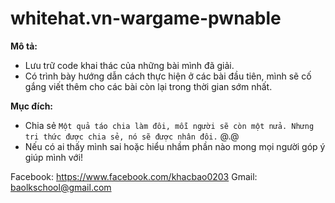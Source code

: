 # whitehat.vn-wargame-pwnable

**Mô tả:**
   + Lưu trữ code khai thác của những bài mình đã giải.
   + Có trình bày hướng dẫn cách thực hiện ở các bài đầu tiên, mình sẽ cố gắng viết thêm cho các bài còn lại trong thời gian sớm nhất.

**Mục đích:**
   + Chia sẻ `Một quả táo chia làm đôi, mỗi người sẽ còn một nửa. Nhưng tri thức được chia sẻ, nó sẽ được nhân đôi.` @.@
   + Nếu có ai thấy mình sai hoặc hiểu nhầm phần nào mong mọi người góp ý giúp mình với!

Facebook: https://www.facebook.com/khacbao0203
Gmail: baolkschool@gmail.com

